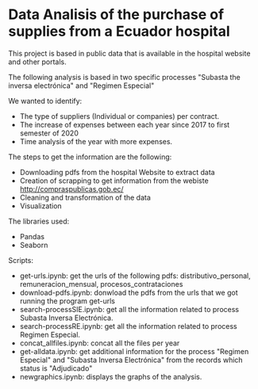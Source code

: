 # Data Analisis of the purchase of supplies from a Ecuador hospital

This project is based in public data that is available in the hospital website and other portals.

The following analysis is based in two specific processes "Subasta the inversa electrónica" and "Regimen Especial"

We wanted to identify:
 - The type of suppliers (Individual or companies) per contract.
 - The increase of expenses between each year since 2017 to first semester of 2020
 - Time analysis of the year with more expenses.
 
The steps to get the information are the following:
 - Downloading pdfs from the hospital Website to extract data
 - Creation of scrapping to get information from the webiste http://compraspublicas.gob.ec/
 - Cleaning and transformation of the data
 - Visualization
 

The libraries used:
 - Pandas
 - Seaborn
 
 Scripts:
 - get-urls.ipynb: get the urls of the following pdfs: distributivo_personal, remuneracion_mensual, procesos_contrataciones
 - download-pdfs.ipynb: donwload the pdfs from the urls that we got running the program get-urls 
 - search-processSIE.ipynb: get all the information related to process Subasta Inversa Electrónica.
 - search-processRE.ipynb: get all the information related to process Regimen Especial.
 - concat_allfiles.ipynb: concat all the files per year 
 - get-alldata.ipynb: get additional information for the process "Regimen Especial" and "Subasta Inversa Electrónica" from the records which status is "Adjudicado" 
 - newgraphics.ipynb: displays the graphs of the analysis.
 
